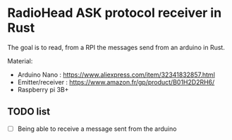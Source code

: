 # RadioHead ASK protocol receiver in Rust

The goal is to read, from a RPI the messages send from an arduino in Rust.

Material:
  - Arduino Nano : https://www.aliexpress.com/item/32341832857.html
  - Emitter/receiver : https://www.amazon.fr/gp/product/B01H2D2RH6/
  - Raspberry pi 3B+

## TODO list

  - [ ] Being able to receive a message sent from the arduino
